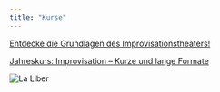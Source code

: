 ```yaml
---
title: "Kurse"
---
```


<a href="poussins">Entdecke die Grundlagen des Improvisationstheaters!</a>

<a href="liber">Jahreskurs: Improvisation – Kurze und lange Formate</a>

<img src="../../images/7.webp" alt="La Liber">
